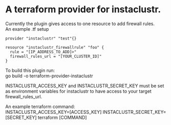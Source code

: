 # A terraform provider for instaclustr.  
Currently the plugin gives access to one resource to add firewall rules.  
An example .tf setup
```
provider "instaclustr" "test"{}

resource "instaclustr_firewallrule" "foo" {  
  rule = "[IP_ADDRESS_TO_ADD]>"  
  firewall_rules_url = "[YOUR_CLUSTER_ID]"  
}
```
To build this plugin run:  
go build -o terraform-provider-instaclustr

INSTACLUSTR_ACCESS_KEY and INSTACLUSTR_SECRET_KEY must be set as environment variables for instaclustr to have access to your target firewall_rules_url.

An example terraform command:  
INSTACLUSTR_ACCESS_KEY=[ACCESS_KEY] INSTACLUSTR_SECRET_KEY=[SECRET_KEY] terraform [COMMAND]
